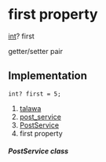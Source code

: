 
<div>

# first property

</div>


[int](https://api.flutter.dev/flutter/dart-core/int-class.html)?
first


getter/setter pair




## Implementation

``` language-dart
int? first = 5;
```







1.  [talawa](../../index.html)
2.  [post_service](../../services_post_service/)
3.  [PostService](../../services_post_service/PostService-class.html)
4.  first property

##### PostService class







